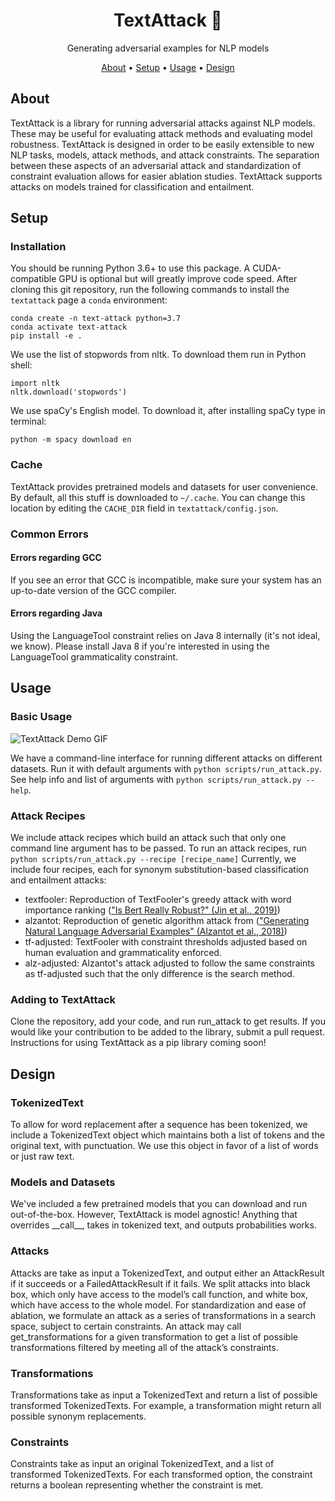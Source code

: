 <h1 align="center">TextAttack 🐙</h1>

<p align="center">Generating adversarial examples for NLP models</p>

<p align="center">
  <a href="#about">About</a> •
  <a href="#setup">Setup</a> •
  <a href="#usage">Usage</a> •
  <a href="#design">Design</a> 
  
</p>

## About

TextAttack is a library for running adversarial attacks against NLP models. These may be useful for evaluating attack methods and evaluating model robustness. TextAttack is designed in order to be easily extensible to new NLP tasks, models, attack methods, and attack constraints. The separation between these aspects of an adversarial attack and standardization of constraint evaluation allows for easier ablation studies. TextAttack supports attacks on models trained for classification and entailment.

## Setup

### Installation

You should be running Python 3.6+ to use this package. A CUDA-compatible GPU is optional but will greatly improve code speed. After cloning this git repository, run the following commands to install the `textattack` page a `conda` environment:

```
conda create -n text-attack python=3.7
conda activate text-attack
pip install -e .
```

We use the list of stopwords from nltk. To download them run in Python shell:

```
import nltk
nltk.download('stopwords')
```

We use spaCy's English model. To download it, after installing spaCy type in terminal:

```
python -m spacy download en
```

### Cache
TextAttack provides pretrained models and datasets for user convenience. By default, all this stuff is downloaded to `~/.cache`. You can change this location by editing the `CACHE_DIR` field in `textattack/config.json`.

### Common Errors

#### Errors regarding GCC
If you see an error that GCC is incompatible, make sure your system has an up-to-date version of the GCC compiler.

#### Errors regarding Java
Using the LanguageTool constraint relies on Java 8 internally (it's not ideal, we know). Please install Java 8 if you're interested in using the LanguageTool grammaticality constraint.

## Usage

### Basic Usage

![TextAttack Demo GIF](https://github.com/UVA-MachineLearningBioinformatics/TextAttack/blob/master/text_attack_demo.gif?raw=true)

We have a command-line interface for running different attacks on different datasets. Run it with default arguments with `python scripts/run_attack.py`. See help info and list of arguments with `python scripts/run_attack.py --help`.

### Attack Recipes

We include attack recipes which build an attack such that only one command line argument has to be passed. To run an attack recipes, run `python scripts/run_attack.py --recipe [recipe_name]`
Currently, we include four recipes, each for synonym substitution-based classification and entailment attacks:
- textfooler: Reproduction of TextFooler's greedy attack with word importance ranking (["Is Bert Really Robust?" (Jin et al., 2019)](https://arxiv.org/abs/1907.11932))
- alzantot: Reproduction of genetic algorithm attack from (["Generating Natural Language Adversarial Examples" (Alzantot et al., 2018)](https://arxiv.org/abs/1804.07998))
- tf-adjusted: TextFooler with constraint thresholds adjusted based on human evaluation and grammaticality enforced.
- alz-adjusted: Alzantot's attack adjusted to follow the same constraints as tf-adjusted such that the only difference is the search method.

### Adding to TextAttack

Clone the repository, add your code, and run run\_attack to get results. If you would like your contribution to be added to the library, submit a pull request. Instructions for using TextAttack as a pip library coming soon!

## Design

### TokenizedText

To allow for word replacement after a sequence has been tokenized, we include a TokenizedText object which maintains both a list of tokens and the original text, with punctuation. We use this object in favor of a list of words or just raw text.

### Models and Datasets

We've included a few pretrained models that you can download and run out-of-the-box. However, TextAttack is model agnostic! Anything that overrides \_\_call\_\_, takes in tokenized text, and outputs probabilities works. 

### Attacks

Attacks are take as input a TokenizedText, and output either an AttackResult if it succeeds or a FailedAttackResult if it fails. We split attacks into black box, which only have access to the model’s call function, and white box, which have access to the whole model. For standardization and ease of ablation, we formulate an attack as a series of transformations in a search space, subject to certain constraints. An attack may call get\_transformations for a given transformation to get a list of possible transformations filtered by meeting all of the attack’s constraints.

### Transformations

Transformations take as input a TokenizedText and return a list of possible transformed TokenizedTexts. For example, a transformation might return all possible synonym replacements.

### Constraints

Constraints take as input an original TokenizedText, and a list of transformed TokenizedTexts. For each transformed option, the constraint returns a boolean representing whether the constraint is met.
